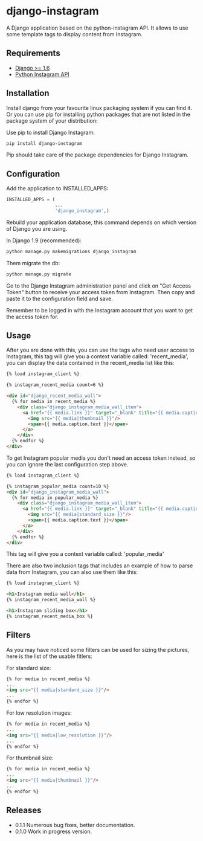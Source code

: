 django-instagram
================

A Django application based on the python-instagram API. It
allows to use some template tags to display content from Instagram.

Requirements
------------

*   [Django >= 1.6](https://www.djangoproject.com/)
*   [Python Instagram API](https://github.com/Instagram/python-instagram)

Installation
------------

Install django from your favourite linux packaging system if you can find it.
Or you can use pip for installing python packages that are
not listed in the package system of your distribution:

Use pip to install Django Instagram:

```bash
pip install django-instagram
```

Pip should take care of the package dependencies for Django Instagram.

Configuration
-------------

Add the application to INSTALLED_APPS:

```python
INSTALLED_APPS = (
                  ...
                  'django_instagram',)
```

Rebuild your application database, this command depends on which
version of Django you are using.

In Django 1.9 (recommended):

```bash
python manage.py makemigrations django_instagram
```

Them migrate the db:

```bash
python manage.py migrate
```

Go to the Django Instagram administration panel and click on "Get
Access Token" button to receive your access token from Instagram.
Then copy and paste it to the configuration field and save.

Remember to be logged in with the Instagram account that you want
to get the access token for.

Usage
-----

After you are done with this, you can use the tags who need user
access to Instagram, this tag will give you a context variable
called: 'recent_media', you can display the data contained in
the recent_media list like this:

```html
{% load instagram_client %}

{% instagram_recent_media count=6 %}

<div id="django_recent_media_wall">
  {% for media in recent_media %}
    <div class="django_instagram_media_wall_item">
      <a href="{{ media.link }}" target="_blank" title="{{ media.caption.text }}">
        <img src="{{ media|thumbnail }}"/>
        <span>{{ media.caption.text }}</span>
      </a>
    </div>
  {% endfor %}
</div>
```

To get Instagram popular media you don't need an access token
instead, so you can ignore the last configuration step above.

```html
{% load instagram_client %}

{% instagram_popular_media count=10 %}
<div id="django_instagram_media_wall">
  {% for media in popular_media %}
    <div class="django_instagram_media_wall_item">
      <a href="{{ media.link }}" target="_blank" title="{{ media.caption.text }}">
        <img src="{{ media|standard_size }}"/>
        <span>{{ media.caption.text }}</span>
      </a>
    </div>
  {% endfor %}
</div>
```

This tag will give you a context variable called: 'popular_media'

There are also two inclusion tags that includes an example of
how to parse data from Instagram, you can also use them like
this:

```html
{% load instagram_client %}

<h1>Instagram media wall</h1>
{% instagram_recent_media_wall %}

<h1>Instagram sliding box</h1>
{% instagram_recent_media_box %}
```

Filters
-------

As you may have noticed some filters can be used for sizing
the pictures, here is the list of the usable fitlers:

For standard size:

```html
{% for media in recent_media %}
...
<img src="{{ media|standard_size }}"/>
...
{% endfor %}
```

For low resolution images:

```html
{% for media in recent_media %}
...
<img src="{{ media|low_resolution }}"/>
...
{% endfor %}
```

For thumbnail size:

```html
{% for media in recent_media %}
...
<img src="{{ media|thumbnail }}"/>
...
{% endfor %}
```

Releases
--------

*   0.1.1 Numerous bug fixes, better documentation.
*   0.1.0 Work in progress version.
